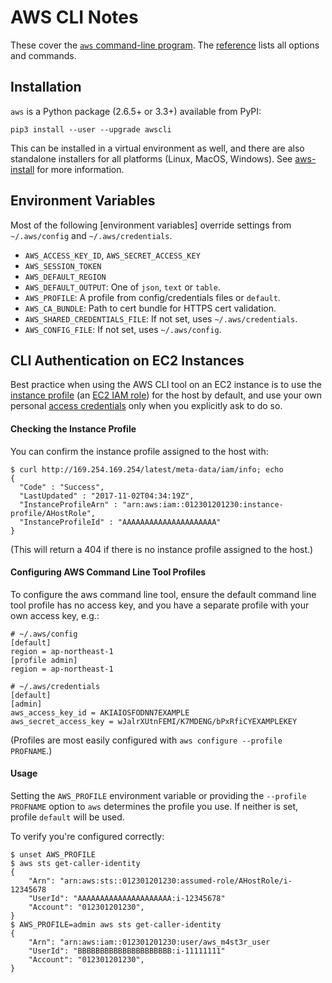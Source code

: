 AWS CLI Notes
=============

These cover the [`aws` command-line program][aws-cli].
The [reference] lists all options and commands.

Installation
------------

`aws` is a Python package (2.6.5+ or 3.3+) available from PyPI:

    pip3 install --user --upgrade awscli

This can be installed in a virtual environment as well, and there are
also standalone installers for all platforms (Linux, MacOS, Windows).
See [aws-install] for more information.


Environment Variables
---------------------

Most of the following [environment variables] override settings from
`~/.aws/config` and `~/.aws/credentials`.

- `AWS_ACCESS_KEY_ID`, `AWS_SECRET_ACCESS_KEY`
- `AWS_SESSION_TOKEN`
- `AWS_DEFAULT_REGION`
- `AWS_DEFAULT_OUTPUT`: One of `json`, `text` or `table`.
- `AWS_PROFILE`: A profile from config/credentials files or `default`.
- `AWS_CA_BUNDLE`: Path to cert bundle for HTTPS cert validation.
- `AWS_SHARED_CREDENTIALS_FILE`: If not set, uses `~/.aws/credentials`.
- `AWS_CONFIG_FILE`: If not set, uses `~/.aws/config`.


CLI Authentication on EC2 Instances
-----------------------------------

Best practice when using the AWS CLI tool on an EC2 instance is to use
the [instance profile][instprof] (an [EC2 IAM role]) for the host by
default, and use your own personal [access credentials][creds] only
when you explicitly ask to do so.

#### Checking the Instance Profile

You can confirm the instance profile assigned to the host with:

    $ curl http://169.254.169.254/latest/meta-data/iam/info; echo
    {
      "Code" : "Success",
      "LastUpdated" : "2017-11-02T04:34:19Z",
      "InstanceProfileArn" : "arn:aws:iam::012301201230:instance-profile/AHostRole",
      "InstanceProfileId" : "AAAAAAAAAAAAAAAAAAAAA"
    }

(This will return a 404 if there is no instance profile assigned to
the host.)

#### Configuring AWS Command Line Tool Profiles

To configure the aws command line tool, ensure the default command
line tool profile has no access key, and you have a separate profile
with your own access key, e.g.:

    # ~/.aws/config
    [default]
    region = ap-northeast-1
    [profile admin]
    region = ap-northeast-1

    # ~/.aws/credentials
    [default]
    [admin]
    aws_access_key_id = AKIAIOSFODNN7EXAMPLE
    aws_secret_access_key = wJalrXUtnFEMI/K7MDENG/bPxRfiCYEXAMPLEKEY

(Profiles are most easily configured with `aws configure --profile PROFNAME`.)

#### Usage

Setting the `AWS_PROFILE` environment variable or providing the
`--profile PROFNAME` option to `aws` determines the profile you use.
If neither is set, profile `default` will be used.

To verify you're configured correctly:

    $ unset AWS_PROFILE
    $ aws sts get-caller-identity
    {
        "Arn": "arn:aws:sts::012301201230:assumed-role/AHostRole/i-12345678
        "UserId": "AAAAAAAAAAAAAAAAAAAAA:i-12345678"
        "Account": "012301201230",
    }
    $ AWS_PROFILE=admin aws sts get-caller-identity
    {
        "Arn": "arn:aws:iam::012301201230:user/aws_m4st3r_user
        "UserId": "BBBBBBBBBBBBBBBBBBBBB:i-11111111"
        "Account": "012301201230",
    }



[EC2 IAM Role]: https://docs.aws.amazon.com/AWSEC2/latest/UserGuide/iam-roles-for-amazon-ec2.html
[aws-cli]: https://aws.amazon.com/cli/
[aws-install]: https://docs.aws.amazon.com/cli/latest/userguide/installing.html
[creds]: https://docs.aws.amazon.com/general/latest/gr/aws-security-credentials.html
[environment variable]: https://docs.aws.amazon.com/cli/latest/userguide/cli-environment.html
[instprof]: http://docs.aws.amazon.com/IAM/latest/UserGuide/id_roles_use_switch-role-ec2.html
[reference]: https://docs.aws.amazon.com/cli/latest/reference/
